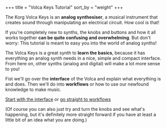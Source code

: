 +++
title = "Volca Keys Tutorial"
sort_by = "weight"
+++

The Korg Volca Keys is an **analog synthesiser**, a musical instrument that creates sound through manipulating an electrical circuit. How cool is that!

If you're completely new to synths, the knobs and buttons and how it all works together **can be quite confusing and overwhelming**. But don't worry: This tutorial is meant to easy you into the world of analog synths!

The Volca Keys is a great synth to **learn the basics**, because it has everything an analog synth needs in a nice, simple and compact interface. From here on, other synths (analog and digital) will make a lot more sense to you!

Fist we'll go over the **interface** of the Volca and explain what everything is and does. Then we'll do into **workflows** or how to use our newfound knowledge to make music.

[Start with the interface](/interface) or [go straight to workflows](/workflow)

(Of course you can also just try and turn the knobs and see what's happening, but it's definitely more straight forward if you have at least a little bit of an idea what you are doing.)

